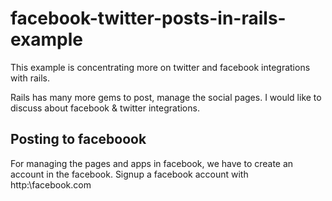 facebook-twitter-posts-in-rails-example
=======================================

This example is concentrating more on twitter and facebook integrations with rails.

Rails has many more gems to post, manage the social pages. I would like to discuss about facebook & twitter integrations.

## Posting to faceboook

For managing the pages and apps in facebook, we have to create an account in the facebook.
Signup a facebook account with http:\\facebook.com




